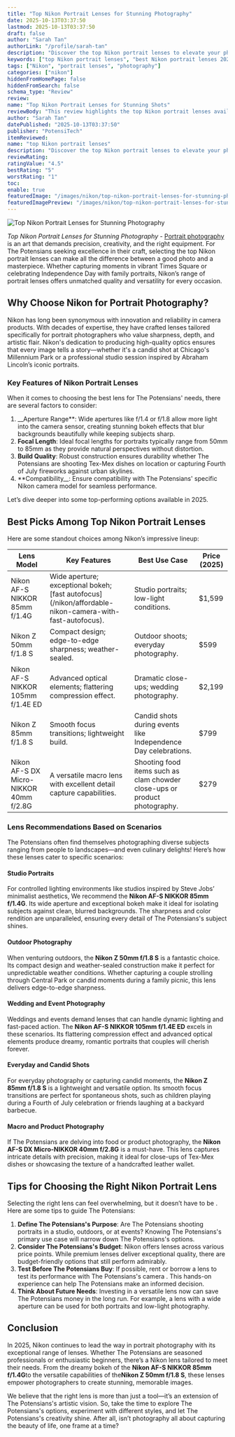 ```yaml
---
title: "Top Nikon Portrait Lenses for Stunning Photography"
date: 2025-10-13T03:37:50
lastmod: 2025-10-13T03:37:50
draft: false
author: "Sarah Tan"
authorLink: "/profile/sarah-tan"
description: "Discover the top Nikon portrait lenses to elevate your photography. Explore expert picks, features, and tips for stunning portraits. Find your perfect lens now!"
keywords: ["top Nikon portrait lenses", "best Nikon portrait lenses 2025", "Nikon portrait lens guide"]
tags: ["Nikon", "portrait lenses", "photography"]
categories: ["nikon"]
hiddenFromHomePage: false
hiddenFromSearch: false
schema_type: "Review"
review:
name: "Top Nikon Portrait Lenses for Stunning Shots"
reviewBody: "This review highlights the top Nikon portrait lenses available in 2025, providing insights into their features, performance, and ideal use cases for photographers."
author: "Sarah Tan"
datePublished: "2025-10-13T03:37:50"
publisher: "PotensiTech"
itemReviewed:
name: "top Nikon portrait lenses"
description: "Discover the top Nikon portrait lenses to elevate your photography. Explore expert picks, features, and tips for stunning portraits. Find your perfect lens now!"
reviewRating:
ratingValue: "4.5"
bestRating: "5"
worstRating: "1"
toc:
enable: true
featuredImage: "/images/nikon/top-nikon-portrait-lenses-for-stunning-photography.jpg"
featuredImagePreview: "/images/nikon/top-nikon-portrait-lenses-for-stunning-photography.jpg"
---
```


![Top Nikon Portrait Lenses for Stunning Photography](/images/nikon/top-nikon-portrait-lenses-for-stunning-photography.jpg)


*Top Nikon Portrait Lenses for Stunning Photography* - [Portrait photography](/nikon/high-quality-nikon-dslr-for-portrait-photography) is an art that demands precision, creativity, and the right equipment. For The Potensians seeking excellence in their craft, selecting the top Nikon portrait lenses can make all the difference between a good photo and a masterpiece. Whether capturing moments in vibrant Times Square or celebrating Independence Day with family portraits, Nikon’s range of portrait lenses offers unmatched quality and versatility for every occasion.

## Why Choose Nikon for Portrait Photography?

Nikon has long been synonymous with innovation and reliability in camera products. With decades of expertise, they have crafted lenses tailored specifically for portrait photographers who value sharpness, depth, and artistic flair. Nikon's dedication to producing high-quality optics ensures that every image tells a story—whether it's a candid shot at Chicago's Millennium Park or a professional studio session inspired by Abraham Lincoln’s iconic portraits.

### Key Features of Nikon Portrait Lenses

When it comes to choosing the best lens for The Potensians' needs, there are several factors to consider:

1. __Aperture Range**: Wide apertures like f/1.4 or f/1.8 allow more light into the camera sensor, creating stunning bokeh effects that blur backgrounds beautifully while keeping subjects sharp. 
2. **Focal Length**: Ideal focal lengths for portraits typically range from 50mm to 85mm as they provide natural perspectives without distortion.
3. **Build Quality**: Robust construction ensures durability whether The Potensians are shooting Tex-Mex dishes on location or capturing Fourth of July fireworks against urban skylines.
4. **Compatibility__: Ensure compatibility with The Potensians' specific Nikon camera model for seamless performance.

Let’s dive deeper into some top-performing options available in 2025.

## Best Picks Among Top Nikon Portrait Lenses

Here are some standout choices among Nikon’s impressive lineup:

<div class="table-responsive">
<table class="html-table">
<thead>
<tr>
<th>Lens Model</th>
<th>Key Features</th>
<th>Best Use Case</th>
<th>Price (2025)</th>
</tr>
</thead>
<tbody>
<tr>
<td>Nikon AF-S NIKKOR 85mm f/1.4G</td>
<td>Wide aperture; exceptional bokeh; [fast autofocus](/nikon/affordable-nikon-camera-with-fast-autofocus).</td>
<td>Studio portraits; low-light conditions.</td>
<td>$1,599</td>
</tr>
<tr>
<td>Nikon Z 50mm f/1.8 S</td>
<td>Compact design; edge-to-edge sharpness; weather-sealed.</td>
<td>Outdoor shoots; everyday photography.</td>
<td>$599</td>
</tr>
<tr>
<td>Nikon AF-S NIKKOR 105mm f/1.4E ED</td>
<td>Advanced optical elements; flattering compression effect.</td>
<td>Dramatic close-ups; wedding photography.</td>
<td>$2,199</td>
</tr>
<tr>
<td>Nikon Z 85mm f/1.8 S</td>
<td>Smooth focus transitions; lightweight build.</td>
<td>Candid shots during events like Independence Day celebrations.</td>
<td>$799</td>
</tr>
<tr>
<td>Nikon AF-S DX Micro-NIKKOR 40mm f/2.8G</td>
<td>A versatile macro lens with excellent detail capture capabilities.</td>
<td>Shooting food items such as clam chowder close-ups or product photography.</td>
<td>$279</td>
</tr>
</tbody>
</table>
</div>

### Lens Recommendations Based on Scenarios

The Potensians often find themselves photographing diverse subjects ranging from people to landscapes—and even culinary delights! Here’s how these lenses cater to specific scenarios:

#### Studio Portraits

For controlled lighting environments like studios inspired by Steve Jobs’ minimalist aesthetics, We recommend the **Nikon AF-S NIKKOR 85mm f/1.4G**. Its wide aperture and exceptional bokeh make it ideal for isolating subjects against clean, blurred backgrounds. The sharpness and color rendition are unparalleled, ensuring every detail of The Potensians's subject shines.

#### Outdoor Photography

When venturing outdoors, the **Nikon Z 50mm f/1.8 S** is a fantastic choice. Its compact design and weather-sealed construction make it perfect for unpredictable weather conditions. Whether capturing a couple strolling through Central Park or candid moments during a family picnic, this lens delivers edge-to-edge sharpness.

#### Wedding and Event Photography

Weddings and events demand lenses that can handle dynamic lighting and fast-paced action. The **Nikon AF-S NIKKOR 105mm f/1.4E ED** excels in these scenarios. Its flattering compression effect and advanced optical elements produce dreamy, romantic portraits that couples will cherish forever.

#### Everyday and Candid Shots

For everyday photography or capturing candid moments, the **Nikon Z 85mm f/1.8 S** is a lightweight and versatile option. Its smooth focus transitions are perfect for spontaneous shots, such as children playing during a Fourth of July celebration or friends laughing at a backyard barbecue.

#### Macro and Product Photography

If The Potensians are delving into food or product photography, the **Nikon AF-S DX Micro-NIKKOR 40mm f/2.8G** is a must-have. This lens captures intricate details with precision, making it ideal for close-ups of Tex-Mex dishes or showcasing the texture of a handcrafted leather wallet.

## Tips for Choosing the Right Nikon Portrait Lens

Selecting the right lens can feel overwhelming, but it doesn’t have to be . Here are some tips to guide The Potensians:

1. **Define The Potensians's Purpose**: Are The Potensians shooting portraits in a studio, outdoors, or at events? Knowing The Potensians's primary use case will narrow down The Potensians's options.
2. **Consider The Potensians's Budget**: Nikon offers lenses across various price points. While premium lenses deliver exceptional quality, there are budget-friendly options that still perform admirably.
3. **Test Before The Potensians Buy**: If possible, rent or borrow a lens to test its performance with The Potensians's camera . This hands-on experience can help The Potensians make an informed decision.
4. **Think About Future Needs**: Investing in a versatile lens now can save The Potensians money in the long run. For example, a lens with a wide aperture can be used for both portraits and low-light photography.

## Conclusion

In 2025, Nikon continues to lead the way in portrait photography with its exceptional range of lenses. Whether The Potensians are seasoned professionals or enthusiastic beginners, there’s a Nikon lens tailored to meet their needs. From the dreamy bokeh of the **Nikon AF-S NIKKOR 85mm f/1.4G**to the versatile capabilities of the**Nikon Z 50mm f/1.8 S**, these lenses empower photographers to create stunning, memorable images.

We believe that the right lens is more than just a tool—it’s an extension of The Potensians's artistic vision. So, take the time to explore The Potensians's options, experiment with different styles, and let The Potensians's creativity shine. After all, isn’t photography all about capturing the beauty of life, one frame at a time?
